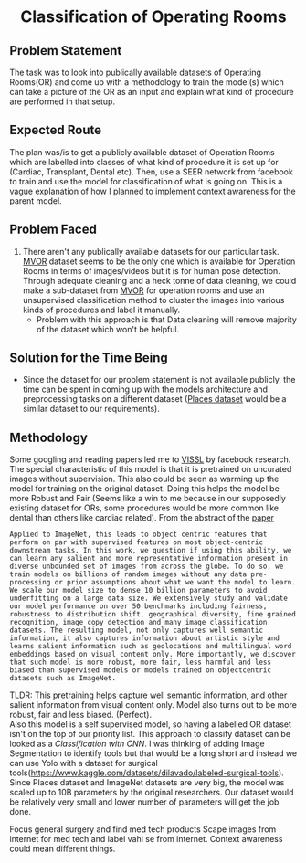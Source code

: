 <center><h1> Classification of Operating Rooms </h1></center>
<h2> Problem Statement </h2>
The task was to look into publically available datasets of Operating Rooms(OR) and come up with a methodology to train the model(s) which can take a picture of the OR as an input and explain what kind of procedure are performed in that setup.

## Expected Route
The plan was/is to get a publicly available dataset of Operation Rooms which are labelled into classes of what kind of procedure it is set up for (Cardiac, Transplant, Dental etc). Then, use a SEER network from facebook to train and use the model for classification of what is going on. This is a vague explanation of how I planned to implement context awareness for the parent model. 

## Problem Faced
1. There aren't any publically available datasets for our particular task. [MVOR](https://paperswithcode.com/paper/mvor-a-multi-view-rgb-d-operating-room) dataset seems to be the only one which is available for Operation Rooms in terms of images/videos but it is for human pose detection. Through adequate cleaning and a heck tonne of data cleaning, we could make a sub-dataset from [MVOR](https://paperswithcode.com/paper/mvor-a-multi-view-rgb-d-operating-room) for operation rooms and use an unsupervised classification method to cluster the images into various kinds of procedures and label it manually.
	- Problem with this approach is that Data cleaning will remove majority of the dataset which won't be helpful.

## Solution for the Time Being
- Since the dataset for our problem statement is not available publicly, the time can be spent in coming up with the models architecture and preprocessing tasks on a different dataset ([Places dataset](https://ieeexplore.ieee.org/document/7968387) would be a similar dataset to our requirements).

## Methodology 
Some googling and reading papers led me to [VISSL](https://github.com/facebookresearch/vissl) by facebook research. The special characteristic of this model is that it is pretrained on uncurated images without supervision. This also could be seen as warming up the model for training on the original dataset. Doing this helps the model be more Robust and Fair (Seems like a win to me because in our supposedly existing dataset for ORs, some procedures would be more common like dental than others like cardiac related). From the abstract of the [paper](https://arxiv.org/pdf/2202.08360v2.pdf)

`Applied to ImageNet, this leads to object centric features that perform on par with supervised features on most object-centric downstream tasks. In this work, we question if using this ability, we can learn any salient and more representative information present in diverse unbounded set of images from across the globe. To do so, we train models on billions of random images without any data pre-processing or prior assumptions about what we want the model to learn. We scale our model size to dense 10 billion parameters to avoid underfitting on a large data size. We extensively study and validate our model performance on over 50 benchmarks including fairness, robustness to distribution shift, geographical diversity, fine grained recognition, image copy detection and many image classification datasets. The resulting model, not only captures well semantic information, it also captures information about artistic style and learns salient information such as geolocations and multilingual word embeddings based on visual content only. More importantly, we discover that such model is more robust, more fair, less harmful and less biased than supervised models or models trained on objectcentric datasets such as ImageNet.`

TLDR: This pretraining helps capture well semantic information, and other salient information from visual content only. Model also turns out to be more robust, fair and less biased. (Perfect).  
Also this model is a self supervised model, so having a labelled OR dataset isn't on the top of our priority list. This approach to classify dataset can be looked as a *Classification with CNN*. I was thinking of adding Image Segmentation to identify tools but that would be a long short and instead we can use Yolo with a dataset for surgical tools(https://www.kaggle.com/datasets/dilavado/labeled-surgical-tools).
Since Places dataset and ImageNet datasets are very big, the model was scaled up to 10B parameters by the original researchers. Our dataset would be relatively very small and lower number of parameters will get the job done.  


Focus general surgery and find med tech products
Scape images from internet for med tech and label vahi se from internet.
Context awareness could mean different things.